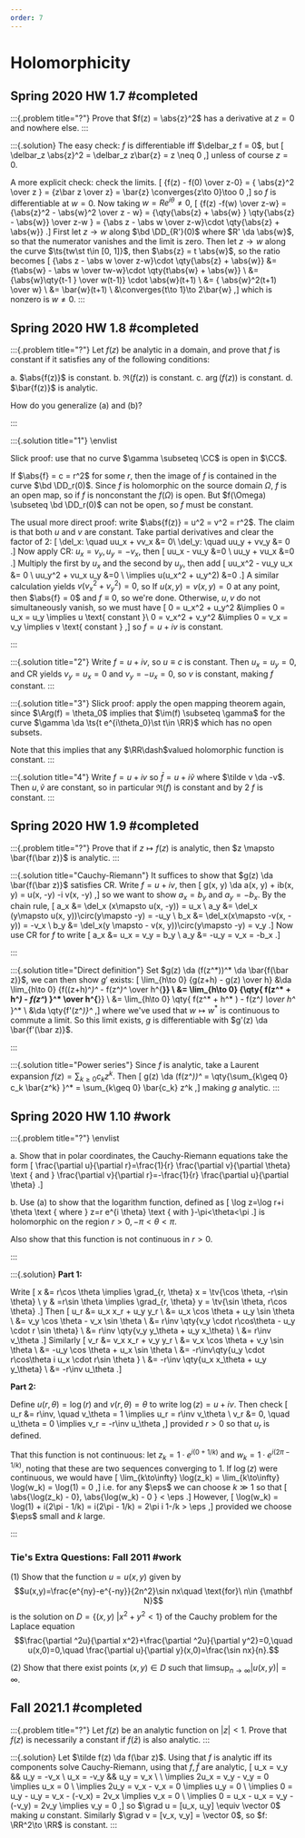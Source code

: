 ```yaml
---
order: 7
---
```


# Holomorphicity 

## Spring 2020 HW 1.7 #completed

:::{.problem title="?"}
Prove that $f(z) = \abs{z}^2$ has a derivative at $z=0$ and nowhere else.
:::

:::{.solution}
The easy check: $f$ is differentiable iff $\delbar_z f = 0$, but
\[
\delbar_z \abs{z}^2 = \delbar_z z\bar{z} = z \neq 0
,\]
unless of course $z=0$.

A more explicit check: check the limits.
\[
{f(z) - f(0) \over z-0} = { \abs{z}^2 \over z } = {z\bar z \over z} = \bar{z} \converges{z\to 0}\too 0
,\]
so $f$ is differentiable at $w=0$.
Now taking $w = Re^{i\theta} \neq 0$,
\[
{f(z) -f(w) \over z-w} = {\abs{z}^2 - \abs{w}^2 \over z - w} 
= {\qty{\abs{z} + \abs{w} } \qty{\abs{z} - \abs{w}} \over z-w }
= {\abs z - \abs w \over z-w}\cdot \qty{\abs{z} + \abs{w}}
.\]
First let $z\to w$ along $\bd \DD_{R'}(0)$ where $R' \da \abs{w}$, so that the numerator vanishes and the limit is zero.
Then let $z\to w$ along the curve $\ts{tw\st t\in [0, 1]}$, then $\abs{z} = t \abs{w}$, so the ratio becomes
\[
{\abs z - \abs w \over z-w}\cdot \qty{\abs{z} + \abs{w}}
&= {t\abs{w}  - \abs w \over tw-w}\cdot \qty{t\abs{w} + \abs{w}} \\
&= {\abs{w}\qty{t-1 } \over w(t-1)} \cdot \abs{w}(t+1) \\
&= { \abs{w}^2(t+1) \over w} \\
&= \bar{w}(t+1) \\
&\converges{t\to 1}\to 2\bar{w}
,\]
which is nonzero is $w\neq 0$.
:::

## Spring 2020 HW 1.8 #completed

:::{.problem title="?"}
Let $f(z)$ be analytic in a domain, and prove that $f$ is constant if it satisfies any of the following conditions:

a. $\abs{f(z)}$ is constant.
b. $\Re(f(z))$ is constant.
c. $\arg(f(z))$ is constant.
d. $\bar{f(z)}$ is analytic.

How do you generalize (a) and (b)?

:::

:::{.solution title="1"}
\envlist

Slick proof: use that no curve $\gamma \subseteq \CC$ is open in $\CC$.

If $\abs{f} = c = r^2$ for some $r$, then the image of $f$ is contained in the curve $\bd \DD_r(0)$.
Since $f$ is holomorphic on the source domain $\Omega$, $f$ is an open map, so if $f$ is nonconstant the $f(\Omega)$ is open.
But $f(\Omega) \subseteq \bd \DD_r(0)$ can not be open, so $f$ must be constant.

The usual more direct proof: write $\abs{f(z)} = u^2 = v^2 = r^2$.
The claim is that both $u$ and $v$ are constant.
Take partial derivatives and clear the factor of 2:
\[
\del_x: \quad uu_x + vv_x &= 0\\
\del_y: \quad uu_y + vv_y &= 0
.\]
Now apply CR: $u_x= v_y, u_y=-v_x$, then
\[
uu_x - vu_y &=0 \\
uu_y + vu_x &=0
.\]
Multiply the first by $u_x$ and the second by $u_y$, then add
\[
uu_x^2 - vu_y u_x &= 0 \\
uu_y^2 + vu_x u_y &=0 \\
\implies u(u_x^2 + u_y^2) &=0
.\]
A similar calculation yields $v(v_x^2 + v_y^2) = 0$, so
If $u(x,y) = v(x, y) = 0$ at any point, then $\abs{f} = 0$ and $f\equiv 0$, so we're done.
Otherwise, $u,v$ do not simultaneously vanish, so we must have
\[
0 = u_x^2 + u_y^2 &\implies 0 = u_x = u_y \implies u \text{ constant }\\
0 = v_x^2 + v_y^2 &\implies 0 = v_x = v_y \implies v \text{ constant }
,\]
so $f=u+iv$ is constant.





:::

:::{.solution title="2"}
Write $f=u+iv$, so $u\equiv c$ is constant.
Then $u_x = u_y = 0$, and CR yields $v_y = u_x = 0$ and $v_y = -u_x = 0$, so $v$ is constant, making $f$ constant.
:::

:::{.solution title="3"}
Slick proof: apply the open mapping theorem again, since $\Arg(f) = \theta_0$ implies that $\im(f) \subseteq \gamma$ for the curve $\gamma \da \ts{t e^{i\theta_0}\st t\in \RR}$ which has no open subsets.

Note that this implies that any $\RR\dash$valued holomorphic function is constant.
:::

:::{.solution title="4"}
Write $f=u+iv$ so $\bar f = u +i\tilde v$ where $\tilde v \da -v$.
Then $u, \tilde v$ are constant, so in particular $\Re(f)$ is constant and by 2 $f$ is constant.
:::



## Spring 2020 HW 1.9 #completed

:::{.problem title="?"}
Prove that if $z\mapsto f(z)$ is analytic, then $z \mapsto \bar{f(\bar z)}$ is analytic.
:::

:::{.solution title="Cauchy-Riemann"}
It suffices to show that $g(z) \da \bar{f(\bar z)}$ satisfies CR.
Write $f=u+iv$, then
\[
g(x, y) \da a(x, y) + ib(x, y) = u(x, -y) -i v(x, -y)
,\]
so we want to show $a_x = b_y$ and $a_y = -b_x$.
By the chain rule,
\[
a_x &= \del_x (x\mapsto u(x, -y)) = u_x \\ 
a_y &= \del_x (y\mapsto u(x, y))\circ(y\mapsto -y) = -u_y \\ 
b_x &= \del_x(x\mapsto -v(x, -y)) = -v_x \\
b_y &= \del_x(y \mapsto - v(x, y))\circ(y\mapsto -y) = v_y
.\]
Now use CR for $f$ to write
\[
a_x &= u_x = v_y = b_y \\
a_y &= -u_y = v_x = -b_x
.\]





:::

:::{.solution title="Direct definition"}
Set $g(z) \da (f(z^*))^* \da \bar{f(\bar z)}$, we can then show $g'$ exists:
\[
\lim_{h\to 0} {g(z+h) - g(z) \over h} 
&\da \lim_{h\to 0} {f((z+h)^*)^* - f(z^*)^* \over h^{**}} \\
&= \lim_{h\to 0} {\qty{ f(z^* + h^*) - f(z^*) }^* \over h^{**}} \\
&= \lim_{h\to 0} \qty{ f(z^* + h^* ) - f(z^*) \over h^* }^* \\
&\da \qty{f'(z^*)}^*
,\]
where we've used that $w\mapsto w^*$ is continuous to commute a limit.
So this limit exists, $g$ is differentiable with $g'(z) \da \bar{f'(\bar z)}$.


:::

:::{.solution title="Power series"}
Since $f$ is analytic, take a Laurent expansion $f(z) = \sum_{k\geq 0} c_k z^k$.
Then
\[
g(z) \da (f(z^*))^*
= \qty{\sum_{k\geq 0} c_k \bar{z^k} }^* 
= \sum_{k\geq 0} \bar{c_k} z^k
,\] 
making $g$ analytic.
:::

## Spring 2020 HW 1.10 #work

:::{.problem title="?"}
\envlist

a. Show that in polar coordinates, the Cauchy-Riemann equations take the form
\[
\frac{\partial u}{\partial r}=\frac{1}{r} \frac{\partial v}{\partial \theta} \text { and } \frac{\partial v}{\partial r}=-\frac{1}{r} \frac{\partial u}{\partial \theta}
.\]

b. Use (a) to show that the logarithm function, defined as 
\[
\log z=\log r+i \theta \text { where } z=r e^{i \theta} \text { with }-\pi<\theta<\pi
.\]
is holomorphic on the region $r> 0, -\pi < \theta < \pi$.

Also show that this function is not continuous in $r>0$.

:::


:::{.solution}
**Part 1:**

Write 
\[
x &= r\cos \theta \implies \grad_{r, \theta} x = \tv{\cos \theta, -r\sin \theta} \\
y & =r\sin \theta \implies \grad_{r, \theta} y = \tv{\sin \theta, r\cos \theta}
.\]
Then
\[
u_r 
&= u_x x_r + u_y y_r \\
&= u_x \cos \theta + u_y \sin \theta \\
&= v_y \cos \theta - v_x \sin \theta \\
&= r\inv \qty{v_y \cdot r\cos\theta - u_y \cdot r \sin \theta} \\
&= r\inv \qty{v_y y_\theta + u_y x_\theta} \\
&= r\inv v_\theta
.\]
Similarly
\[
v_r
&= v_x x_r + v_y y_r \\
&= v_x \cos \theta + v_y \sin \theta \\
&= -u_y \cos \theta + u_x \sin \theta \\
&= -r\inv\qty{u_y \cdot r\cos\theta i u_x \cdot r\sin \theta } \\
&= -r\inv \qty{u_x x_\theta + u_y y_\theta} \\
&= -r\inv u_\theta
.\]

**Part 2:**

Define $u(r, \theta) = \log(r)$ and $v(r, \theta) = \theta$ to write $\log(z) = u+iv$.
Then check
\[
u_r &= r\inv, \quad v_\theta = 1 \implies u_r = r\inv v_\theta \\
v_r &= 0, \quad u_\theta = 0 \implies v_r = -r\inv u_\theta
,\]
provided $r>0$ so that $u_r$ is defined.

That this function is not continuous: let $z_k = 1\cdot e^{i(0 + 1/k)}$ and $w_k = 1\cdot e^{i(2\pi - 1/k)}$, noting that these are two sequences converging to 1.
If $\log(z)$ were continuous, we would have
\[
\lim_{k\to\infty} \log(z_k)
= \lim_{k\to\infty} \log(w_k)
= \log(1) = 0
,\]
i.e. for any $\eps$ we can choose $k\gg 1$ so that 
\[
\abs{\log(z_k) - 0}, \abs{\log(w_k) - 0 } < \eps
.\]
However,
\[
\log(w_k) = \log(1) + i(2\pi - 1/k) = i(2\pi - 1/k) = 2\pi i 1-/k > \eps
,\]
provided we choose $\eps$ small and $k$ large.






:::


### Tie's Extra Questions: Fall 2011 #work

(1) 
Show that the function $u=u(x,y)$ given by
$$u(x,y)=\frac{e^{ny}-e^{-ny}}{2n^2}\sin nx\quad \text{for}\ n\in {\mathbf N}$$
is the solution on $D=\{(x,y)\ | x^2+y^2<1\}$ of the Cauchy problem for the Laplace equation
$$\frac{\partial ^2u}{\partial x^2}+\frac{\partial ^2u}{\partial y^2}=0,\quad
u(x,0)=0,\quad \frac{\partial u}{\partial y}(x,0)=\frac{\sin nx}{n}.$$

(2) 
Show that there exist points $(x,y)\in D$ such that
$\displaystyle{\limsup_{n\to\infty} |u(x,y)|=\infty}$.


## Fall 2021.1 #completed

:::{.problem title="?"}
Let $f(z)$ be an analytic function on $|z|<1$.
Prove that $f(z)$ is necessarily a constant if $f(\bar{z})$ is also analytic.
:::

:::{.solution}
Let $\tilde f(z) \da f(\bar z)$.
Using that $f$ is analytic iff its components solve Cauchy-Riemann, using that $f, \tilde f$ are analytic,
\[
u_x = v_y && u_y = -v_x \\
u_x = -v_y && u_y = v_x \\ \\
\implies 2u_x = v_y - v_y = 0 \implies u_x = 0 \\
\implies 2u_y = v_x - v_x = 0 \implies u_y = 0 \\
\implies 0 = u_y - u_y = v_x - (-v_x) = 2v_x  \implies v_x = 0 \\
\implies 0 = u_x - u_x = v_y - (-v_y) = 2v_y  \implies v_y = 0
,\]
so $\grad u = [u_x, u_y] \equiv \vector 0$ making $u$ constant.
Similarly $\grad v = [v_x, v_y] = \vector 0$, so $f: \RR^2\to \RR$ is constant.
:::


